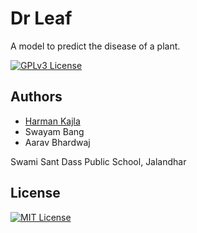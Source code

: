 
# Dr Leaf

A model to predict the disease of a plant.


[![GPLv3 License](https://colab.research.google.com/assets/colab-badge.svg)](https://colab.research.google.com/drive/1uGgKiSRanzEkJYQAyIoRCHvJZva0MwjP?usp=sharing)

## Authors

- [Harman Kajla](https://www.github.com/Harman209)
- Swayam Bang
- Aarav Bhardwaj

Swami Sant Dass Public School, Jalandhar
## License

[![MIT License](https://img.shields.io/badge/License-MIT-green.svg)](https://choosealicense.com/licenses/mit/)

